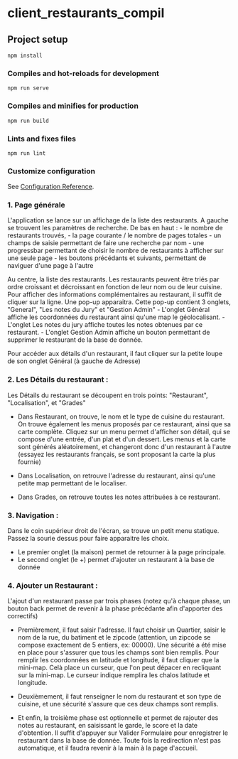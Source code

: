 # client_restaurants_compil

## Project setup
```
npm install
```

### Compiles and hot-reloads for development
```
npm run serve
```

### Compiles and minifies for production
```
npm run build
```

### Lints and fixes files
```
npm run lint
```

### Customize configuration
See [Configuration Reference](https://cli.vuejs.org/config/).

### 1. Page générale
L'application se lance sur un affichage de la liste des restaurants.
A gauche se trouvent les paramètres de recherche. De bas en haut :
    - le nombre de restaurants trouvés,
    - la page courante / le nombre de pages totales
    - un champs de saisie permettant de faire une recherche par nom
    - une progressbar permettant de choisir le nombre de restaurants à afficher sur une seule page
    - les boutons précédants et suivants, permettant de naviguer d'une page à l'autre

Au centre, la liste des restaurants. Les restaurants peuvent être triés par ordre croissant et décroissant en fonction de leur nom ou de leur cuisine.
Pour afficher des informations complémentaires au restaurant, il suffit de cliquer sur la ligne. Une pop-up apparaitra.
Cette pop-up contient 3 onglets, "General", "Les notes du Jury" et "Gestion Admin"
    - L'onglet Général affiche les coordonnées du restaurant ainsi qu'une map le géolocalisant.
    - L'onglet Les notes du jury affiche toutes les notes obtenues par ce restaurant.
    - L'onglet Gestion Admin affiche un bouton permettant de supprimer le restaurant de la base de donnée.  

Pour accéder aux détails d'un restaurant, il faut cliquer sur la petite loupe de son onglet Général (à gauche de Adresse)

### 2. Les Détails du restaurant :
Les Détails du restaurant se découpent en trois points: "Restaurant", "Localisation", et "Grades"

- Dans Restaurant, on trouve, le nom et le type de cuisine du restaurant. On trouve également les menus proposés par ce restaurant, ainsi que sa carte complète. Cliquez sur un menu permet d'afficher son détail, qui se compose d'une entrée, d'un plat et d'un dessert.
Les menus et la carte sont générés aléatoirement, et changeront donc d'un restaurant à l'autre (essayez les restaurants français, se sont proposant la carte la plus fournie)

- Dans Localisation, on retrouve l'adresse du restaurant, ainsi qu'une petite map permettant de le localiser.

- Dans Grades, on retrouve toutes les notes attribuées à ce restaurant.


### 3. Navigation :
Dans le coin supérieur droit de l'écran, se trouve un petit menu statique. Passez la sourie dessus pour faire apparaitre les choix.
- Le premier onglet (la maison) permet de retourner à la page principale.
- Le second onglet (le +) permet d'ajouter un restaurant à la base de donnée

### 4. Ajouter un Restaurant :
L'ajout d'un restaurant passe par trois phases (notez qu'à chaque phase, un bouton back permet de revenir à la phase précédante afin d'apporter des correctifs)
- Premièrement, il faut saisir l'adresse. Il faut choisir un Quartier, saisir le nom de la rue, du batiment et le zipcode (attention, un zipcode se compose exactement de 5 entiers, ex: 00000). Une sécurité a été mise en place pour s'assurer que tous les champs sont bien remplis. Pour remplir les coordonnées en latitude et longitude, il faut cliquer que la mini-map. Celà place un curseur, que l'on peut dépacer en recliquant sur la mini-map. Le curseur indique remplira les chalos latitude et longitude. 

- Deuxièmement, il faut renseigner le nom du restaurant et son type de cuisine, et une sécurité s'assure que ces deux champs sont remplis.

- Et enfin, la troisième phase est optionnelle et permet de rajouter des notes au restaurant, en saisissant le garde, le score et la date d'obtention. Il suffit d'appuyer sur Valider Formulaire pour enregistrer le restaurant dans la base de donnée. Toute fois la redirection n'est pas automatique, et il faudra revenir à la main à la page d'accueil.
